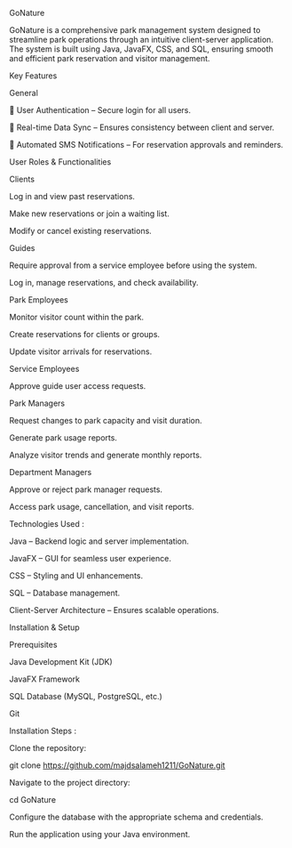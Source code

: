 GoNature

GoNature is a comprehensive park management system designed to streamline park operations through an intuitive client-server application. The system is built using Java, JavaFX, CSS, and SQL, ensuring smooth and efficient park reservation and visitor management.



Key Features

General

🔑 User Authentication – Secure login for all users.

🔄 Real-time Data Sync – Ensures consistency between client and server.

📩 Automated SMS Notifications – For reservation approvals and reminders.




User Roles & Functionalities



Clients

Log in and view past reservations.

Make new reservations or join a waiting list.

Modify or cancel existing reservations.




Guides

Require approval from a service employee before using the system.

Log in, manage reservations, and check availability.




Park Employees

Monitor visitor count within the park.

Create reservations for clients or groups.

Update visitor arrivals for reservations.





Service Employees

Approve guide user access requests.





Park Managers

Request changes to park capacity and visit duration.

Generate park usage reports.

Analyze visitor trends and generate monthly reports.





Department Managers

Approve or reject park manager requests.

Access park usage, cancellation, and visit reports.






Technologies Used :

Java – Backend logic and server implementation.

JavaFX – GUI for seamless user experience.

CSS – Styling and UI enhancements.

SQL – Database management.

Client-Server Architecture – Ensures scalable operations.

Installation & Setup

Prerequisites

Java Development Kit (JDK)

JavaFX Framework

SQL Database (MySQL, PostgreSQL, etc.)

Git




Installation Steps :

Clone the repository:

git clone https://github.com/majdsalameh1211/GoNature.git

Navigate to the project directory:

cd GoNature

Configure the database with the appropriate schema and credentials.

Run the application using your Java environment.
